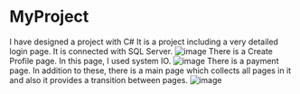 # MyProject
I have designed a project with C#
It is a project including a very detailed login page. It is connected with SQL Server.
![image](https://user-images.githubusercontent.com/115476586/213027898-8fee805b-b86a-4ee3-8de6-6ccb8de94777.png)
There is a Create Profile page. In this page, I used system IO.
![image](https://user-images.githubusercontent.com/115476586/213029000-7e4504e1-3384-49ed-a443-457b85a0f4a7.png)
There is a payment page.
In addition to these, there is a main page which collects all pages in it and also it provides a transition between pages.
![image](https://user-images.githubusercontent.com/115476586/213029129-486e33ce-cb73-45cf-8efe-c97e84f93330.png)

